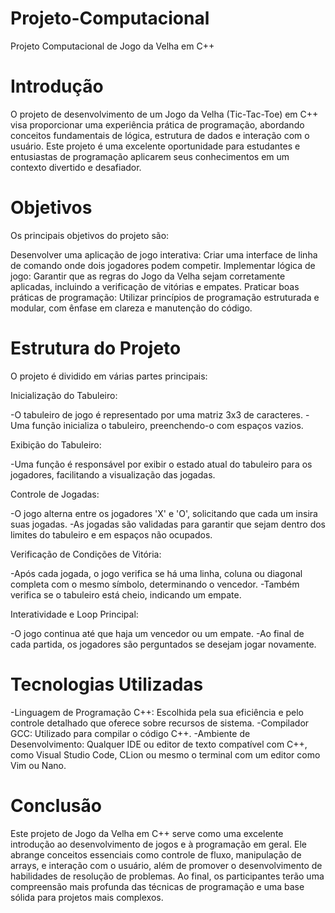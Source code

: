 # Projeto-Computacional

Projeto Computacional de Jogo da Velha em C++

# Introdução

O projeto de desenvolvimento de um Jogo da Velha (Tic-Tac-Toe) em C++ visa proporcionar uma experiência prática de programação, abordando conceitos fundamentais de lógica, estrutura de dados e interação com o usuário. Este projeto é uma excelente oportunidade para estudantes e entusiastas de programação aplicarem seus conhecimentos em um contexto divertido e desafiador.

# Objetivos

Os principais objetivos do projeto são:

Desenvolver uma aplicação de jogo interativa: Criar uma interface de linha de comando onde dois jogadores podem competir.
Implementar lógica de jogo: Garantir que as regras do Jogo da Velha sejam corretamente aplicadas, incluindo a verificação de vitórias e empates.
Praticar boas práticas de programação: Utilizar princípios de programação estruturada e modular, com ênfase em clareza e manutenção do código.

# Estrutura do Projeto

O projeto é dividido em várias partes principais:

Inicialização do Tabuleiro:

-O tabuleiro de jogo é representado por uma matriz 3x3 de caracteres.
-Uma função inicializa o tabuleiro, preenchendo-o com espaços vazios.

Exibição do Tabuleiro:

-Uma função é responsável por exibir o estado atual do tabuleiro para os jogadores, facilitando a visualização das jogadas.

Controle de Jogadas:

-O jogo alterna entre os jogadores 'X' e 'O', solicitando que cada um insira suas jogadas.
-As jogadas são validadas para garantir que sejam dentro dos limites do tabuleiro e em espaços não ocupados.

Verificação de Condições de Vitória:

-Após cada jogada, o jogo verifica se há uma linha, coluna ou diagonal completa com o mesmo símbolo, determinando o vencedor.
-Também verifica se o tabuleiro está cheio, indicando um empate.

Interatividade e Loop Principal:

-O jogo continua até que haja um vencedor ou um empate.
-Ao final de cada partida, os jogadores são perguntados se desejam jogar novamente.

# Tecnologias Utilizadas
-Linguagem de Programação C++: Escolhida pela sua eficiência e pelo controle detalhado que oferece sobre recursos de sistema.
-Compilador GCC: Utilizado para compilar o código C++.
-Ambiente de Desenvolvimento: Qualquer IDE ou editor de texto compatível com C++, como Visual Studio Code, CLion ou mesmo o terminal com um editor como Vim ou Nano.

# Conclusão
  Este projeto de Jogo da Velha em C++ serve como uma excelente introdução ao desenvolvimento de jogos e à programação em geral. Ele abrange conceitos essenciais como controle de fluxo, manipulação de arrays, e interação com o usuário, além de promover o desenvolvimento de habilidades de resolução de problemas. Ao final, os participantes terão uma compreensão mais profunda das técnicas de programação e uma base sólida para projetos mais complexos.

